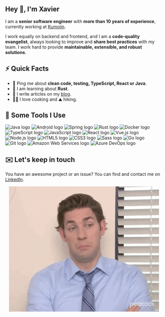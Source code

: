 ## Hey 👋, I'm Xavier

I am a **senior software engineer** with **more than 10 years of experience**, currently working at [Kumojin](https://kumojin.com/).

I work equally on backend and frontend, and I am a **code-quality evangelist**, always looking to improve and **share best practices** with my team.
I work hard to provide **maintainable, extensible, and robust solutions**.

## ⚡️ Quick Facts

- 💬 Ping me about **clean code, testing, TypeScript, React or Java**.
- 🧐 I am learning about **Rust**.
- 📝 I write articles on my [blog](https://xballoy.github.io/).
- 👨‍🍳 I love cooking and ⛰️ hiking.

## 🚀 Some Tools I Use

<p>
    <img src="https://cdn.jsdelivr.net/gh/devicons/devicon/icons/java/java-original.svg" width="24" height="24" alt="Java logo" title="Java"/>
    <img src="https://cdn.jsdelivr.net/gh/devicons/devicon/icons/android/android-original.svg" width="24" height="24" alt="Android logo" title="Android"/>
    <img src="https://cdn.jsdelivr.net/gh/devicons/devicon/icons/spring/spring-original.svg" width="24" height="24" alt="Spring logo" title="Spring Boot"/>
    <img src="https://cdn.jsdelivr.net/gh/devicons/devicon/icons/rust/rust-plain.svg" width="24" height="24" alt="Rust logo" title="Rust"/>
    <img src="https://cdn.jsdelivr.net/gh/devicons/devicon/icons/docker/docker-original.svg" width="24" height="24" alt="Docker logo" title="Docker"/>
    <img src="https://cdn.jsdelivr.net/gh/devicons/devicon/icons/typescript/typescript-original.svg" width="24" height="24" alt="TypeScript logo" title="TypeScript"/>
    <img src="https://cdn.jsdelivr.net/gh/devicons/devicon/icons/javascript/javascript-original.svg" width="24" height="24" alt="JavaScript logo" title="JavaScript"/>
    <img src="https://cdn.jsdelivr.net/gh/devicons/devicon/icons/react/react-original.svg" width="24" height="24" alt="React logo" title="React 16+"/>
    <img src="https://cdn.jsdelivr.net/gh/devicons/devicon/icons/vuejs/vuejs-original.svg" width="24" height="24" alt="Vue.js logo" title="Vue.js 2.x"/>
    <img src="https://cdn.jsdelivr.net/gh/devicons/devicon/icons/nodejs/nodejs-original.svg" width="24" height="24" alt="Node.js logo" title="Node.js"/>
    <img src="https://cdn.jsdelivr.net/gh/devicons/devicon/icons/html5/html5-original.svg" width="24" height="24" alt="HTML5 logo" title="HTML5"/>
    <img src="https://cdn.jsdelivr.net/gh/devicons/devicon/icons/css3/css3-original.svg" width="24" height="24" alt="CSS3 logo" title="CSS3"/>
    <img src="https://cdn.jsdelivr.net/gh/devicons/devicon/icons/sass/sass-original.svg" width="24" height="24" alt="Sass logo" title="Sass"/>
    <img src="https://cdn.jsdelivr.net/gh/devicons/devicon/icons/go/go-original-wordmark.svg" width="24" height="24" alt="Go logo" title="Go"/>
    <img src="https://cdn.jsdelivr.net/gh/devicons/devicon/icons/git/git-original.svg" width="24" height="24" alt="Git logo" title="Git"/>
    <img src="https://cdn.jsdelivr.net/gh/devicons/devicon/icons/amazonwebservices/amazonwebservices-original-wordmark.svg" width="24" height="24" alt="Amazon Web Services logo" title="Amazon Web Services"/>
    <img src="https://cdn.jsdelivr.net/gh/devicons/devicon/icons/azure/azure-original.svg" width="24" height="24" alt="Azure DevOps logo" title="Azure DevOps"/>
</p>

## ✉️ Let's keep in touch

You have an awesome project or an issue? You can find and contact me on [LinkedIn](https://www.linkedin.com/in/xavierballoy/?locale=en_US).

<p align="center">
    <img src="assets/theoffice.gif">
</p>
